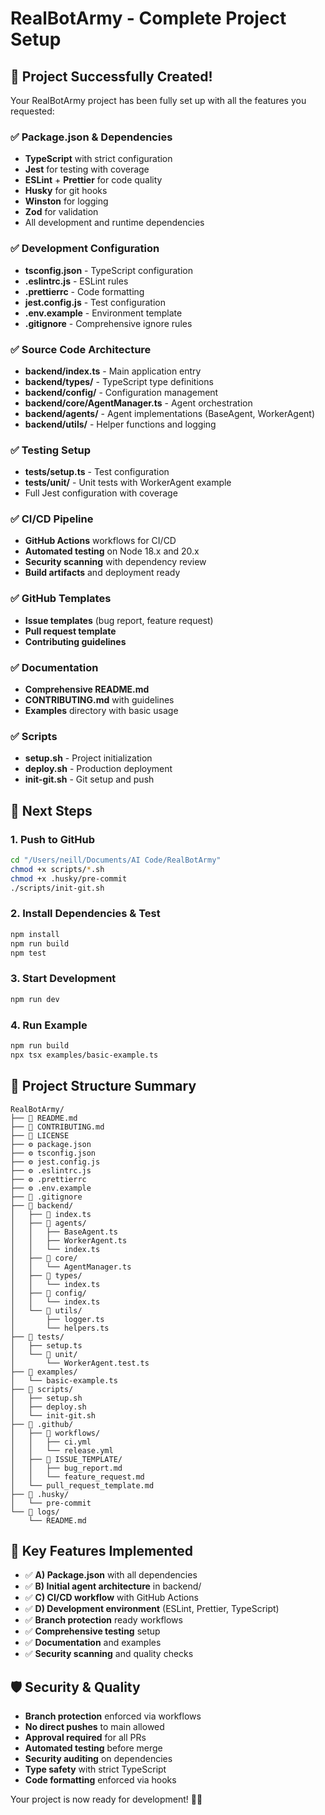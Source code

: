 # RealBotArmy - Complete Project Setup

## 🎉 Project Successfully Created!

Your RealBotArmy project has been fully set up with all the features you requested:

### ✅ Package.json & Dependencies
- **TypeScript** with strict configuration
- **Jest** for testing with coverage
- **ESLint** + **Prettier** for code quality  
- **Husky** for git hooks
- **Winston** for logging
- **Zod** for validation
- All development and runtime dependencies

### ✅ Development Configuration
- **tsconfig.json** - TypeScript configuration
- **.eslintrc.js** - ESLint rules
- **.prettierrc** - Code formatting
- **jest.config.js** - Test configuration
- **.env.example** - Environment template
- **.gitignore** - Comprehensive ignore rules

### ✅ Source Code Architecture
- **backend/index.ts** - Main application entry
- **backend/types/** - TypeScript type definitions
- **backend/config/** - Configuration management
- **backend/core/AgentManager.ts** - Agent orchestration
- **backend/agents/** - Agent implementations (BaseAgent, WorkerAgent)
- **backend/utils/** - Helper functions and logging

### ✅ Testing Setup
- **tests/setup.ts** - Test configuration
- **tests/unit/** - Unit tests with WorkerAgent example
- Full Jest configuration with coverage

### ✅ CI/CD Pipeline
- **GitHub Actions** workflows for CI/CD
- **Automated testing** on Node 18.x and 20.x
- **Security scanning** with dependency review
- **Build artifacts** and deployment ready

### ✅ GitHub Templates
- **Issue templates** (bug report, feature request)
- **Pull request template**
- **Contributing guidelines**

### ✅ Documentation
- **Comprehensive README.md**
- **CONTRIBUTING.md** with guidelines
- **Examples** directory with basic usage

### ✅ Scripts
- **setup.sh** - Project initialization
- **deploy.sh** - Production deployment
- **init-git.sh** - Git setup and push

## 🚀 Next Steps

### 1. Push to GitHub
```bash
cd "/Users/neill/Documents/AI Code/RealBotArmy"
chmod +x scripts/*.sh
chmod +x .husky/pre-commit
./scripts/init-git.sh
```

### 2. Install Dependencies & Test
```bash
npm install
npm run build
npm test
```

### 3. Start Development
```bash
npm run dev
```

### 4. Run Example
```bash
npm run build
npx tsx examples/basic-example.ts
```

## 📁 Project Structure Summary

```
RealBotArmy/
├── 📝 README.md
├── 📝 CONTRIBUTING.md  
├── 📝 LICENSE
├── ⚙️ package.json
├── ⚙️ tsconfig.json
├── ⚙️ jest.config.js
├── ⚙️ .eslintrc.js
├── ⚙️ .prettierrc
├── ⚙️ .env.example
├── 🚫 .gitignore
├── 📂 backend/
│   ├── 🎯 index.ts
│   ├── 📂 agents/
│   │   ├── BaseAgent.ts
│   │   ├── WorkerAgent.ts
│   │   └── index.ts
│   ├── 📂 core/
│   │   └── AgentManager.ts
│   ├── 📂 types/
│   │   └── index.ts
│   ├── 📂 config/
│   │   └── index.ts
│   └── 📂 utils/
│       ├── logger.ts
│       └── helpers.ts
├── 📂 tests/
│   ├── setup.ts
│   └── 📂 unit/
│       └── WorkerAgent.test.ts
├── 📂 examples/
│   └── basic-example.ts
├── 📂 scripts/
│   ├── setup.sh
│   ├── deploy.sh
│   └── init-git.sh
├── 📂 .github/
│   ├── 📂 workflows/
│   │   ├── ci.yml
│   │   └── release.yml
│   ├── 📂 ISSUE_TEMPLATE/
│   │   ├── bug_report.md
│   │   └── feature_request.md
│   └── pull_request_template.md
├── 📂 .husky/
│   └── pre-commit
└── 📂 logs/
    └── README.md
```

## 🔧 Key Features Implemented

- ✅ **A) Package.json** with all dependencies
- ✅ **B) Initial agent architecture** in backend/
- ✅ **C) CI/CD workflow** with GitHub Actions  
- ✅ **D) Development environment** (ESLint, Prettier, TypeScript)
- ✅ **Branch protection** ready workflows
- ✅ **Comprehensive testing** setup
- ✅ **Documentation** and examples
- ✅ **Security scanning** and quality checks

## 🛡️ Security & Quality

- **Branch protection** enforced via workflows
- **No direct pushes** to main allowed
- **Approval required** for all PRs
- **Automated testing** before merge
- **Security auditing** on dependencies
- **Type safety** with strict TypeScript
- **Code formatting** enforced via hooks

Your project is now ready for development! 🚀🤖
